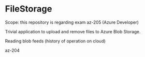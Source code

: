 # FileStorage
Scope: this repository is regarding exam az-205 (Azure Developer)

Trivial application to upload and remove files to Azure Blob Storage.

Reading blob feeds (history of operation on cloud)

az-204
